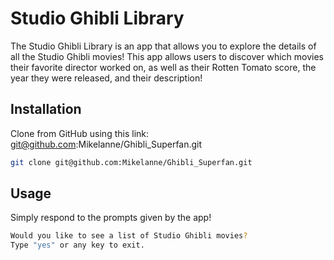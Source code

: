 # Studio Ghibli Library

The Studio Ghibli Library is an app that allows you to explore the details of all the Studio Ghibli movies!
This app allows users to discover which movies their favorite director worked on, as well as their Rotten Tomato score, the year they were released, and their description!

## Installation

Clone from GitHub using this link: git@github.com:Mikelanne/Ghibli_Superfan.git
```bash
git clone git@github.com:Mikelanne/Ghibli_Superfan.git
```

## Usage

Simply respond to the prompts given by the app!

```bash
Would you like to see a list of Studio Ghibli movies?
Type "yes" or any key to exit.
```
